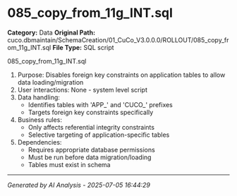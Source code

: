 # 085_copy_from_11g_INT.sql

**Category:** Data
**Original Path:** cuco.dbmaintain/SchemaCreation/01_CuCo_V3.0.0.0/ROLLOUT/085_copy_from_11g_INT.sql
**File Type:** SQL script

085_copy_from_11g_INT.sql
1. Purpose: Disables foreign key constraints on application tables to allow data loading/migration
2. User interactions: None - system level script
3. Data handling:
   - Identifies tables with 'APP_' and 'CUCO_' prefixes
   - Targets foreign key constraints specifically
4. Business rules:
   - Only affects referential integrity constraints
   - Selective targeting of application-specific tables
5. Dependencies:
   - Requires appropriate database permissions
   - Must be run before data migration/loading
   - Tables must exist in schema

---
*Generated by AI Analysis - 2025-07-05 16:44:29*
